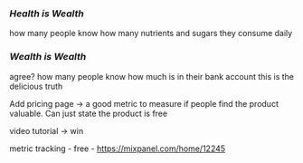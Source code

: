 ### *Health is Wealth*
how many people know how many nutrients and sugars they consume daily
### *Wealth is Wealth*
agree? how many people know how much is in their bank account
this is the delicious truth

Add pricing page -> a good metric to measure if people find the product valuable. Can just state the product is free

video tutorial -> win

metric tracking - free - https://mixpanel.com/home/12245
